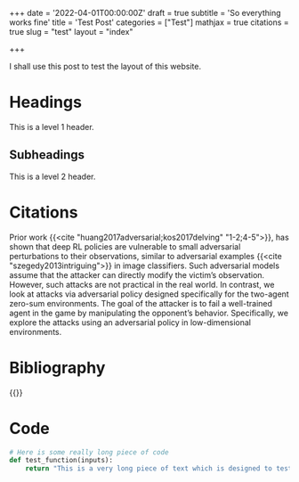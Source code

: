 +++
date = '2022-04-01T00:00:00Z'
draft = true
subtitle = 'So everything works fine'
title = 'Test Post'
categories = ["Test"]
mathjax = true
citations = true
slug = "test"
layout = "index"

+++

I shall use this post to test the layout of this website.

# Headings
This is a level 1 header.

## Subheadings
This is a level 2 header.

# Citations

Prior work {{<cite "huang2017adversarial;kos2017delving" "1-2;4-5">}},  has shown that deep RL policies are vulnerable to small adversarial perturbations to their observations, similar to adversarial examples {{<cite "szegedy2013intriguing">}} in image classifiers. Such adversarial models assume that the attacker can directly modify the victim’s observation. However, such attacks are not practical in the real world. In contrast, we look at attacks via adversarial policy designed specifically for the two-agent zero-sum environments. The goal of the attacker is to fail a well-trained agent in the game by manipulating the opponent’s behavior. Specifically, we explore the attacks using an adversarial policy in low-dimensional environments.

# Bibliography

{{<bibliography cited>}}

# Code
```python
# Here is some really long piece of code
def test_function(inputs):
    return "This is a very long piece of text which is designed to test the robustness of the layout of the blog."

```